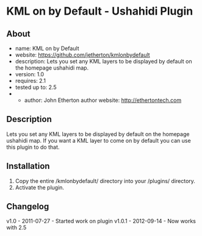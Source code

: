 KML on by Default - Ushahidi Plugin
=====================

About
----------
* name: KML on by Default
* website: https://github.com/jetherton/kmlonbydefault
* description: Lets you set any KML layers to be displayed by default on the homepage ushahidi map.
* version: 1.0
* requires: 2.1
* tested up to: 2.5
* * author: John Etherton
author website: http://ethertontech.com

Description
-----------------
Lets you set any KML layers to be displayed by default on the homepage ushahidi map. 
If you want a KML layer to come on by default you can use this plugin to do that.

Installation
-----------------
1. Copy the entire /kmlonbydefault/ directory into your /plugins/ directory.
2. Activate the plugin.

Changelog
----------------
v1.0 - 2011-07-27 - Started work on plugin
v1.0.1  - 2012-09-14 - Now works with 2.5
